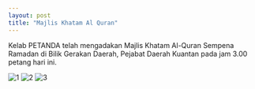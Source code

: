 ```yaml
---
layout: post
title: "Majlis Khatam Al Quran"
---
```

Kelab PETANDA telah mengadakan Majlis Khatam Al-Quran Sempena Ramadan di Bilik Gerakan Daerah, Pejabat Daerah Kuantan pada jam 3.00 petang hari ini.

![1](http://4.bp.blogspot.com/-uoQVBerIq_I/U-Aqc32fmsI/AAAAAAAAAJw/KGK8L8jJ0kg/s1600/khatam1.JPG)
![2](http://4.bp.blogspot.com/-xuu1HBj9Mas/U-AraciUJHI/AAAAAAAAAJ4/BrkV_BF5ru0/s1600/khatam2.JPG)
![3](http://3.bp.blogspot.com/-HTbcm_pIYWU/U-ArkyT9VvI/AAAAAAAAAKI/azjh3HPwP38/s1600/khatam3.JPG)
